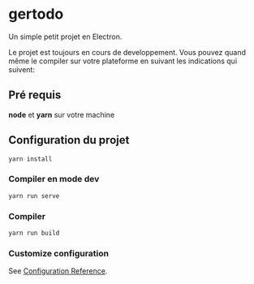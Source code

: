 # gertodo

Un simple petit projet en Electron.

Le projet est toujours en cours de developpement. Vous pouvez quand même le compiler sur votre plateforme en suivant les indications qui suivent:

## Pré requis
**node** et **yarn** sur votre machine


## Configuration du projet
```
yarn install
```

### Compiler en mode dev
```
yarn run serve
```

### Compiler 
```
yarn run build
```



### Customize configuration
See [Configuration Reference](https://cli.vuejs.org/config/).
